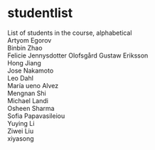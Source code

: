 

# studentlist
List of students in the course, alphabetical <br />
Artyom Egorov <br />
Binbin Zhao <br />
Felicie Jennysdotter Olofsgård<brr /> 
Gustaw Eriksson  <br />
Hong Jiang <br />
Jose Nakamoto <br />
Leo Dahl  <br />
María ueno Alvez <brr />     
Mengnan Shi <br />
Michael Landi <br />
Osheen Sharma <br />
Sofia Papavasileiou <br />
Yuying Li <br />
Ziwei Liu <br /> 
xiyasong
